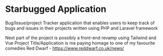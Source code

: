 # Starbugged Application
 Bug/Issue/project Tracker application that enables users to keep track of bugs and issues in their projects written using PHP and Laravel framework 
 
 Next part of the project is possibly a front-end revamp using Tailwind and Vue
 Project Title/Application is me paying homage to one of my favourite comedies Red Dwarf - https://www.reddwarf.co.uk/news/
